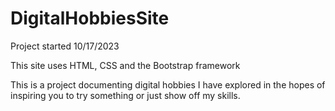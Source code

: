 # DigitalHobbiesSite

Project started 10/17/2023

This site uses HTML, CSS and the Bootstrap framework

This is a project documenting digital hobbies I have explored in the hopes of inspiring you to try something or just show off my skills.
